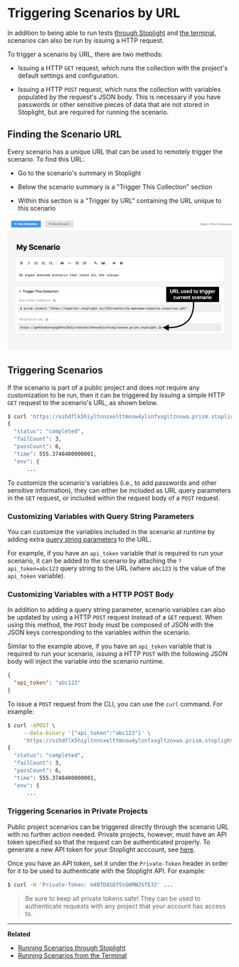 # Triggering Scenarios by URL

In addition to being able to run tests [through Stoplight](./run-test-stoplight.md) and [the terminal](./run-test-terminal.md),
scenarios can also be run by issuing a HTTP request.

To trigger a scenario by URL, there are two methods:

* Issuing a HTTP `GET` request, which runs the collection with the project's default
  settings and configuration.

* Issuing a HTTP `POST` request, which runs the collection with variables
  populated by the request's JSON body. This is necessary if you have passwords
  or other sensitive pieces of data that are not stored in Stoplight, but are
  required for running the scenario.

## Finding the Scenario URL

Every scenario has a unique URL that can be used to remotely trigger the
scenario. To find this URL:

* Go to the scenario's summary in Stoplight

* Below the scenario summary is a "Trigger This Collection" section

* Within this section is a "Trigger by URL" containing the URL unique to this
  scenario

![](../../assets/images/run-test-url.png)

## Triggering Scenarios

If the scenario is part of a public project and does not require any
customization to be run, then it can be triggered by issuing a simple HTTP `GET`
request to the scenario's URL, as shown below.

```bash
$ curl 'https://oihdflk5hiyltnnsxelttmnsw4ylsnfxxgltznvwa.prism.stoplight.io/'
{
  "status": "completed",
  "failCount": 3,
  "passCount": 6,
  "time": 555.3748400000001,
  "env": {
      ...
```

To customize the scenario's variables (i.e., to add passwords and other sensitive
information), they can either be included as URL query parameters in the `GET`
request, or included within the request body of a `POST` request.

### Customizing Variables with Query String Parameters

You can customize the variables included in the scenario at runtime by adding
extra [query string parameters](https://en.wikipedia.org/wiki/Query_string) to
the URL.

For example, if you have an `api_token` variable that is required to run your
scenario, it can be added to the scenario by attaching the `?api_token=abc123`
query string to the URL (where `abc123` is the value of the `api_token`
variable).

### Customizing Variables with a HTTP POST Body

In addition to adding a query string parameter, scenario variables can also be
updated by using a HTTP `POST` request instead of a `GET` request. When using
this method, the `POST` body must be composed of JSON with the JSON keys
corresponding to the variables within the scenario.

Similar to the example above, if you have an `api_token` variable that is
required to run your scenario, issuing a HTTP `POST` with the following JSON
body will inject the variable into the scenario runtime.

```json
{
  "api_token": "abc123"
}
```

To issue a `POST` request from the CLI, you can use the `curl` command. For
example:

```bash
$ curl -XPOST \
     --data-binary '{"api_token":"abc123"}' \
     'https://oihdflk5hiyltnnsxelttmnsw4ylsnfxxgltznvwa.prism.stoplight.io/'
{
  "status": "completed",
  "failCount": 3,
  "passCount": 6,
  "time": 555.3748400000001,
  "env": {
      ...
```

### Triggering Scenarios in Private Projects

Public project scenarios can be triggered directly through the scenario URL with
no further action needed. Private projects, however, must have an API token
specified so that the request can be authenticated properly. To generate a new
API token for your Stoplight acccount, see
[here](https://next.stoplight.io/profile/access-tokens).

Once you have an API token, set it under the `Private-Token` header in order for
it to be used to authenticate with the Stoplight API. For example:

```bash
$ curl -H 'Private-Token: H4BTDASDf5sGHMWJSfE32' ...
```

<!-- theme: warning -->

> Be sure to keep all private tokens safe! They can be used to authenticate
> requests with any project that your account has access to.

---

**Related**

* [Running Scenarios through Stoplight](./run-test-stoplight.md)
* [Running Scenarios from the Terminal](./run-test-terminal.md)
